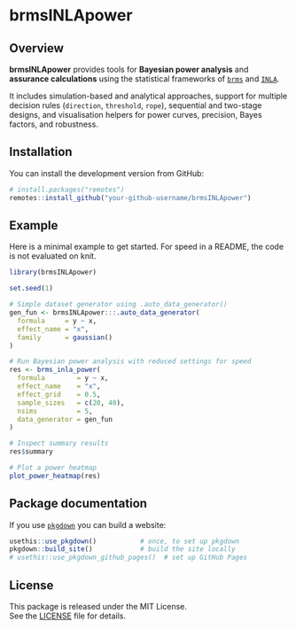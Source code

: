 
<!-- README.md is generated from README.Rmd. Please edit README.Rmd -->

# brmsINLApower

## Overview

**brmsINLApower** provides tools for **Bayesian power analysis** and
**assurance calculations** using the statistical frameworks of
[`brms`](https://cran.r-project.org/package=brms) and
[`INLA`](https://www.r-inla.org/).

It includes simulation-based and analytical approaches, support for
multiple decision rules (`direction`, `threshold`, `rope`), sequential
and two-stage designs, and visualisation helpers for power curves,
precision, Bayes factors, and robustness.

## Installation

You can install the development version from GitHub:

``` r
# install.packages("remotes")
remotes::install_github("your-github-username/brmsINLApower")
```

## Example

Here is a minimal example to get started. For speed in a README, the
code is not evaluated on knit.

``` r
library(brmsINLApower)

set.seed(1)

# Simple dataset generator using .auto_data_generator()
gen_fun <- brmsINLApower:::.auto_data_generator(
  formula     = y ~ x,
  effect_name = "x",
  family      = gaussian()
)

# Run Bayesian power analysis with reduced settings for speed
res <- brms_inla_power(
  formula        = y ~ x,
  effect_name    = "x",
  effect_grid    = 0.5,
  sample_sizes   = c(20, 40),
  nsims          = 5,
  data_generator = gen_fun
)

# Inspect summary results
res$summary

# Plot a power heatmap
plot_power_heatmap(res)
```

## Package documentation

If you use [`pkgdown`](https://pkgdown.r-lib.org/) you can build a
website:

``` r
usethis::use_pkgdown()           # once, to set up pkgdown
pkgdown::build_site()            # build the site locally
# usethis::use_pkgdown_github_pages()  # set up GitHub Pages
```

## License

This package is released under the MIT License.  
See the [LICENSE](LICENSE) file for details.
